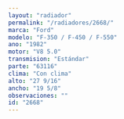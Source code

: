 ```yaml
---
layout: "radiador"
permalink: "/radiadores/2668/"
marca: "Ford"
modelo: "F-350 / F-450 / F-550"
ano: "1982"
motor: "V8 5.0"
transmision: "Estándar"
parte: "63116"
clima: "Con clima"
alto: "27 9/16"
ancho: "19 5/8"
observaciones: ""
id: "2668"
---
```


